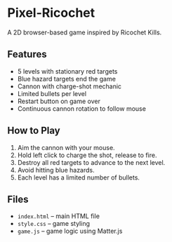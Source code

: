 # Pixel-Ricochet

A 2D browser-based game inspired by Ricochet Kills.

## Features
- 5 levels with stationary red targets
- Blue hazard targets end the game
- Cannon with charge-shot mechanic
- Limited bullets per level
- Restart button on game over
- Continuous cannon rotation to follow mouse

## How to Play
1. Aim the cannon with your mouse.
2. Hold left click to charge the shot, release to fire.
3. Destroy all red targets to advance to the next level.
4. Avoid hitting blue hazards.
5. Each level has a limited number of bullets.

## Files
- `index.html` – main HTML file
- `style.css` – game styling
- `game.js` – game logic using Matter.js



